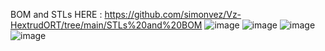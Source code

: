 BOM and STLs HERE : https://github.com/simonvez/Vz-HextrudORT/tree/main/STLs%20and%20BOM
![image](https://user-images.githubusercontent.com/37383368/157893514-93b4ef1c-9462-437e-b5d0-2bd9ef2729dc.png)
![image](https://user-images.githubusercontent.com/37383368/168482583-fb932179-65a0-4f63-a881-699455ffbb24.png)
![image](https://user-images.githubusercontent.com/37383368/146016436-1e0173d9-1f4b-4490-a1b4-e32b7073eb52.png)
![image](https://user-images.githubusercontent.com/37383368/146016408-cc00f829-721e-4974-a4f7-c0baffd89d8b.png)

